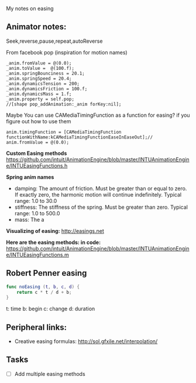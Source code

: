 My notes on easing<!--more--> 

## Animator notes:
Seek,reverse,pause,repeat,autoReverse

From facebook pop (inspiration for motion names)
```objc
_anim.fromValue = @(0.0);
_anim.toValue =  @(100.f);
_anim.springBounciness = 20.1;
_anim.springSpeed = 20.4;
_anim.dynamicsTension = 200;
_anim.dynamicsFriction = 100.f;
_anim.dynamicsMass = 1.f;
_anim.property = self.pop;
//[shape pop_addAnimation:_anim forKey:nil];
```

Maybe You can use CAMediaTimingFunction as a function for easing?  if you figure out how to use them
```objc
anim.timingFunction = [CAMediaTimingFunction functionWithName:kCAMediaTimingFunctionEaseInEaseOut];//
anim.fromValue = @(0.0);
```


**Custom Easing methods**  
https://github.com/intuit/AnimationEngine/blob/master/INTUAnimationEngine/INTUEasingFunctions.h


**Spring anim names**  
- damping: The amount of friction. Must be greater than or equal to zero. If exactly zero, the harmonic motion will continue indefinitely. Typical range: 1.0 to 30.0
- stiffness: The stiffness of the spring. Must be greater than zero. Typical range: 1.0 to 500.0
- mass: The a


**Visualizing of easing:** 
	http://easings.net

**Here are the easing methods: in code:**   
https://github.com/intuit/AnimationEngine/blob/master/INTUAnimationEngine/INTUEasingFunctions.m


## Robert Penner easing

```swift
func noEasing (t, b, c, d) {
	return c * t / d + b;
}
```

t: time
b: begin
c: change
d: duration


## Peripheral links:
- Creative easing formulas: http://sol.gfxile.net/interpolation/

## Tasks
- [ ] Add multiple easing methods
